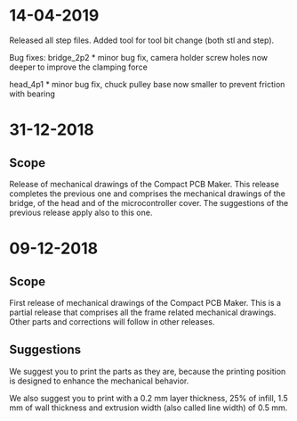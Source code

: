 # 14-04-2019
Released all step files. 
Added tool for tool bit change (both stl and step).

Bug fixes:
bridge_2p2
	* minor bug fix, camera holder screw holes now deeper
	  to improve the clamping force
	  
head_4p1
	* minor bug fix, chuck pulley base now smaller to prevent
	  friction with bearing


# 31-12-2018

## Scope

Release of mechanical drawings of the Compact PCB Maker. 
This release completes the previous one and comprises the mechanical drawings of the bridge, of the head and of the microcontroller cover. 
The suggestions of the previous release apply also to this one.

# 09-12-2018

## Scope

First release of mechanical drawings of the Compact PCB Maker. 
This is a partial release that comprises all the frame related mechanical drawings. Other parts and corrections will follow in other releases.

## Suggestions

We suggest you to print the parts as they are, because the printing position is designed to enhance the mechanical behavior.

We also suggest you to print with a 0.2 mm layer thickness, 25% of infill, 1.5 mm of wall thickness and extrusion width (also called line width) of 0.5 mm. 